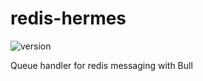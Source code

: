 # redis-hermes

![version](https://img.shields.io/badge/npm-v0.0.1-blue)

Queue handler for redis messaging with Bull
